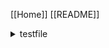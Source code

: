 [[Home]]
[[README]]
<details>
<summary>testfile</summary>

<div>
    <li>
        <ul> [[test]] </ul>
        <ul>
            <details>
                <summary>test2</summary>

                <div>
                    [[test2]]
                </div>
            </details>

        </ul>
    </li>
</div>

</details>
